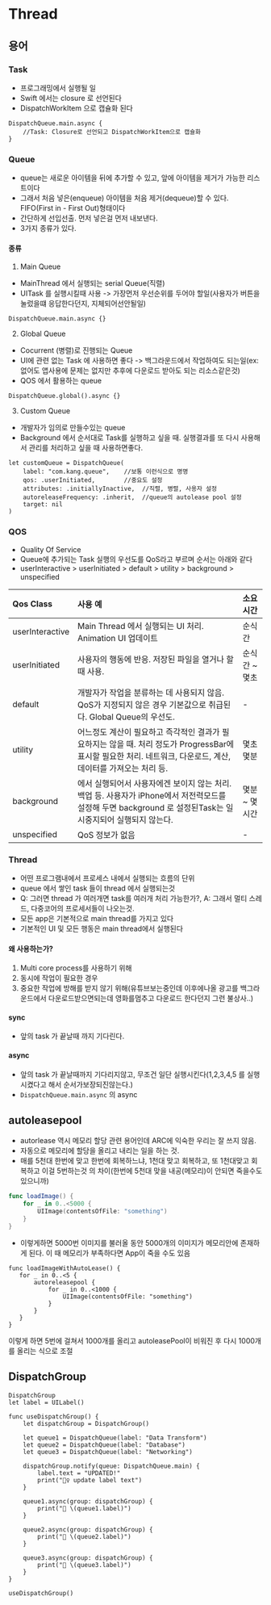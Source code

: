 # Thread

## 용어

### Task
- 프로그래밍에서 실행될 일
- Swift 에서는 closure 로 선언된다
- DispatchWorkItem 으로 캡슐화 된다

```
DispatchQueue.main.async {
    //Task: Closure로 선언되고 DispatchWorkItem으로 캡슐화
}
```

### Queue
- queue는 새로운 아이템을 뒤에 추가할 수 있고, 앞에 아이템을 제거가 가능한 리스트이다
- 그래서 처음 넣은(enqueue) 아이템을 처음 제거(dequeue)할 수 있다. FIFO(First in - First Out)형태이다
- 간단하게 선입선출. 먼저 넣은걸 먼저 내보낸다. 
- 3가지 종류가 있다.

#### 종류
1. Main Queue
- MainThread 에서 실행되는 serial Queue(직렬)
- UITask 를 실행시킬때 사용 -> 가장먼저 우선순위를 두어야 할일(사용자가 버튼을눌렀을떄 응답한다던지, 지체되어선안될일)

```
DispatchQueue.main.async {}
```

2. Global Queue
- Cocurrent (병렬)로 진행되는 Queue
- UI에 관련 없는 Task 에 사용하면 좋다 -> 백그라운드에서 작업하여도 되는일(ex: 없어도 앱사용에 문제는 없지만 추후에 다운로드 받아도 되는 리소스같은것)
- QOS 에서 활용하는 queue

```
DispatchQueue.global().async {}
```

3. Custom Queue
- 개발자가 임의로 만들수있는 queue
- Background 에서 순서대로 Task를 실행하고 싶을 때. 실행결과를 또 다시 사용해서 관리를 처리하고 싶을 때 사용하면좋다.

```
let customQueue = DispatchQueue(
    label: "com.kang.queue",    //보통 이런식으로 명명
    qos: .userInitiated,        //중요도 설정
    attributes: .initiallyInactive,  //직렬, 병렬, 사용자 설정
    autoreleaseFrequency: .inherit,  //queue의 autolease pool 설정
    target: nil
)
```

### QOS
- Quality Of Service
- Queue에 추가되는 Task 실행의 우선도를 QoS라고 부르며 순서는 아래와 같다
- userInteractive > userInitiated > default > utility > background > unspecified

|Qos Class|사용 예|소요시간|
|:---|:---|:---|
| userInteractive|Main Thread 에서 실행되는 UI 처리.  Animation  UI 업데이트 | 순식간|
|userInitiated|	사용자의 행동에 반응.  저장된 파일을 열거나 할때 사용. | 순식간 ~ 몇초 |
|default| 개발자가 작업을 분류하는 데 사용되지 않음.  QoS가 지정되지 않은 경우 기본값으로 취급된다.  Global Queue의 우선도. | - |
|utility| 어느정도 계산이 필요하고 즉각적인 결과가 필요하지는 않을 때.  처리 정도가 ProgressBar에 표시할 필요한 처리.  네트워크, 다운로드, 계산, 데이터를 가져오는 처리 등. | 몇초 몇분 |
|background| 에서 실행되어서 사용자에겐 보이지 않는 처리.  백업 등.  사용자가 iPhone에서 저전력모드를 설정해 두면  background 로 설정된Task는 일시중지되어 실행되지 않는다.| 몇분 ~ 몇시간 |
|unspecified| QoS 정보가 없음 | - |

### Thread
- 어떤 프로그램내에서 프로세스 내에서 실행되는 흐름의 단위
- queue 에서 쌓인 task 들이 thread 에서 실행되는것
 - Q: 그러면 thread 가 여러개면 task를 여러개 처리 가능한가?, A: 그래서 멀티 스레드, 다중코어의 프로세서들이 나오는것.
 - 모든 app은 기본적으로 main thread를 가지고 있다
 - 기본적인 UI 및 모든 행동은 main thread에서 실행된다

#### 왜 사용하는가?
1. Multi core process를 사용하기 위해
2. 동시에 작업이 필요한 경우
3. 중요한 작업에 방해를 받지 않기 위해(유튜브보는중인데 이후에나올 광고를 백그라운드에서 다운로드받으면되는데 영화를멈추고 다운로드 한다던지 그런 불상사..)

#### sync
- 앞의 task 가 끝날때 까지 기다린다.

#### async
- 앞의 task 가 끝날때까지 기다리지않고, 무조건 일단 실행시킨다(1,2,3,4,5 를 실행시켰다고 해서 순서가보장되진않는다.)
- `DispatchQueue.main.async` 의 async 

## autoleasepool
- autorlease 역시 메모리 할당 관련 용어인데 ARC에 익숙한 우리는 잘 쓰지 않음.
- 자동으로 메모리에 할당을 올리고 내리는 일을 하는 것.
- 매를 5천대 한번에 맞고 한번에 회복하느냐, 1천대 맞고 회복하고, 또 1천대맞고 회복하고 이걸 5번하는것 의 차이(한번에 5천대 맞을 내공(메모리)이 안되면 죽을수도있으니까)

```swift
func loadImage() {
    for _ in 0..<5000 {
        UIImage(contentsOfFile: "something")
    }
}
```
- 이렇게하면 5000번 이미지를 불러올 동안 5000개의 이미지가 메모리안에 존재하게 된다. 이 때 메모리가 부족하다면 App이 죽을 수도 있음

 ```
func loadImageWithAutoLease() {
    for _ in 0..<5 {
        autoreleasepool {
            for _ in 0..<1000 {
                UIImage(contentsOfFile: "something")
            }
        }
    }
}
```
이렇게 하면 5번에 걸쳐서 1000개를 올리고 autoleasePool이 비워진 후 다시 1000개를 올리는 식으로 조절

## DispatchGroup

```
DispatchGroup
let label = UILabel()

func useDispatchGroup() {
    let dispatchGroup = DispatchGroup()
    
    let queue1 = DispatchQueue(label: "Data Transform")
    let queue2 = DispatchQueue(label: "Database")
    let queue3 = DispatchQueue(label: "Networking")
    
    dispatchGroup.notify(queue: DispatchQueue.main) {
        label.text = "UPDATED!"
        print("🧚‍♀️ update label text")
    }
    
    queue1.async(group: dispatchGroup) {
        print("🔗 \(queue1.label)")
    }
    
    queue2.async(group: dispatchGroup) {
        print("🔗 \(queue2.label)")
    }
    
    queue3.async(group: dispatchGroup) {
        print("🔗 \(queue3.label)")
    }
}

useDispatchGroup()
```
